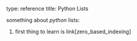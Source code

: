 type: reference
title: Python Lists

something about *python* lists:

1. first thing to learn is link[zero_based_indexing]
